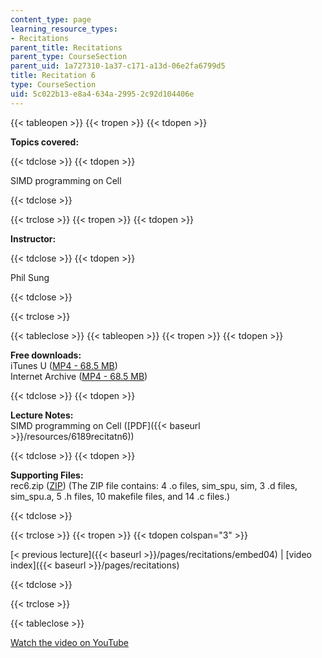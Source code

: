 ```yaml
---
content_type: page
learning_resource_types:
- Recitations
parent_title: Recitations
parent_type: CourseSection
parent_uid: 1a727310-1a37-c171-a13d-06e2fa6799d5
title: Recitation 6
type: CourseSection
uid: 5c022b13-e8a4-634a-2995-2c92d104406e
---
```


{{< tableopen >}}
{{< tropen >}}
{{< tdopen >}}


**Topics covered:**


{{< tdclose >}}
{{< tdopen >}}


SIMD programming on Cell


{{< tdclose >}}

{{< trclose >}}
{{< tropen >}}
{{< tdopen >}}


**Instructor:**


{{< tdclose >}}
{{< tdopen >}}


Phil Sung


{{< tdclose >}}

{{< trclose >}}

{{< tableclose >}}
{{< tableopen >}}
{{< tropen >}}
{{< tdopen >}}


**Free downloads:**  
iTunes U ([MP4 - 68.5 MB](http://deimos3.apple.com/WebObjects/Core.woa/Browse/mit.edu.2210868377.02210868382.2211120096?i=1189025289))  
Internet Archive ([MP4 - 68.5 MB](http://www.archive.org/download/MIT6.189IAP07/ocw-6.189-iap07-rec06_300k.mp4))


{{< tdclose >}}
{{< tdopen >}}


**Lecture Notes:**  
SIMD programming on Cell ([PDF]({{< baseurl >}}/resources/6189recitatn6))


{{< tdclose >}}
{{< tdopen >}}


**Supporting Files:**  
rec6.zip ([ZIP](/courses/electrical-engineering-and-computer-science/6-189-multicore-programming-primer-january-iap-2007/recitations/rec6.zip)) (The ZIP file contains: 4 .o files, sim\_spu, sim, 3 .d files, sim\_spu.a, 5 .h files, 10 makefile files, and 14 .c files.)


{{< tdclose >}}

{{< trclose >}}
{{< tropen >}}
{{< tdopen colspan="3" >}}


[\< previous lecture]({{< baseurl >}}/pages/recitations/embed04) | [video index]({{< baseurl >}}/pages/recitations)


{{< tdclose >}}

{{< trclose >}}

{{< tableclose >}}

[Watch the video on YouTube](http://www.youtube.com/v/zg1bHfos6U8&showsearch=0&fs=1&showinfo=0)